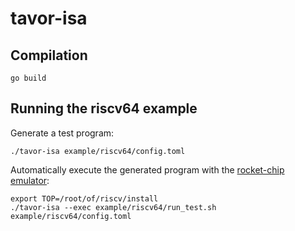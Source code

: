 # tavor-isa

## Compilation
```
go build
```

## Running the riscv64 example
Generate a test program:
```
./tavor-isa example/riscv64/config.toml
```

Automatically execute the generated program with the [rocket-chip emulator](https://github.com/ucb-bar/rocket-chip):
```
export TOP=/root/of/riscv/install
./tavor-isa --exec example/riscv64/run_test.sh example/riscv64/config.toml
```

